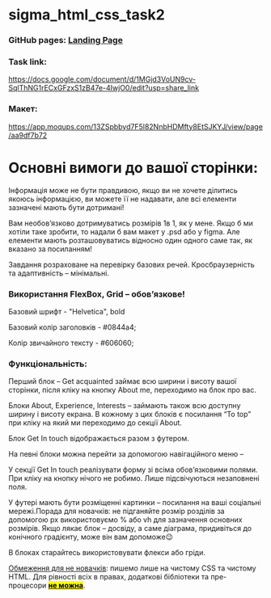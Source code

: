 # sigma_html_css_task2

### GitHub pages: [Landing Page](https://yaroslavrick.github.io/sigma_html_css_task2/)

### Task link:

https://docs.google.com/document/d/1MGjd3VoUN9cv-SqlThNG1rECxGFzxS1zB47e-4IwjO0/edit?usp=share_link

### Макет:

https://app.moqups.com/13ZSpbbyd7F5l82NnbHDMfty8EtSJKYJ/view/page/aa9df7b72

# Основні вимоги до вашої сторінки:

Інформація може не бути правдивою, якщо ви не хочете ділитись якоюсь
інформацією, ви можете її не надавати, але всі елементи зазначені мають бути дотримані!

Вам необов’язково дотримуватись розмірів 1в 1, як у мене. Якщо б ми хотіли таке
зробити, то надали б вам макет у .psd або у figma. Але елементи мають розташовуватись
відносно один одного саме так, як вказано за посиланням!

Завдання розраховане на перевірку базових речей. Кросбраузерність та адаптивність
– мінімальні.

### Використання FlexBox, Grid – обов’язкове!

Базовий шрифт - "Helvetica", bold

Базовий колір заголовків - #0844a4;

Колір звичайного тексту - #606060;

### Функціональність:

Перший блок – Get acquainted займає всю ширини і висоту вашої сторінки, після
кліку на кнопку About me, переходимо на блок про вас.

Блоки About, Experience, Interests – займають також всю доступну ширину і висоту
екрана. В кожному з цих блоків є посилання “To top” при кліку на який ми переходимо до
секції About.

Блок Get In touch відображається разом з футером.

На певні блоки можна перейти за допомогою навігаційного меню –

У секції Get In touch реалізувати форму зі всіма обов’язковими полями. При кліку
на кнопку нічого не робимо. Лише підсвічуються незаповнені поля.

У футері мають бути розміщенні картинки – посилання на ваші соціальні мережі.Порада для новачків: не підганяйте розмір розділів за допомогою px використовуємо
% або vh для зазначення основних розмірів. Якщо лякає блок – досвіду, а саме діаграма,
придивіться до конічного градієнту, може він вам допоможе😉

В блоках старайтесь використовувати флекси або гріди.

<u>Обмеження для не новачків</u>: пишемо лише на чистому CSS та чистому HTML. Для
рівності всіх в правах, додаткові бібліотеки та пре-процесори **<u><mark>не можна</mark></u>**.

